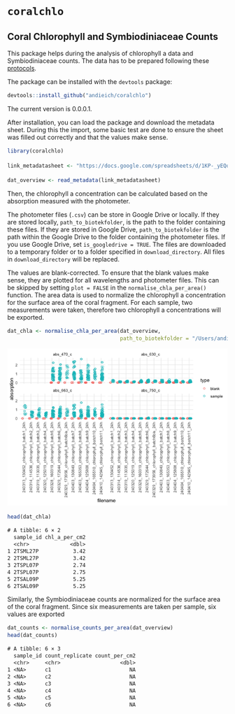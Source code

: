 # `coralchlo`


## Coral Chlorophyll and Symbiodiniaceae Counts

This package helps during the analysis of chlorophyll a data and
Symbiodiniaceae counts. The data has to be prepared following these
[protocols](https://andieich.github.io/coral_chlorophyll_symcounts/).

The package can be installed with the `devtools` package:

``` r
devtools::install_github("andieich/coralchlo")
```

The current version is 0.0.0.1.

After installation, you can load the package and download the metadata
sheet. During this the import, some basic test are done to ensure the
sheet was filled out correctly and that the values make sense.

``` r
library(coralchlo)

link_metadatasheet <- "https://docs.google.com/spreadsheets/d/1KP-_yEQoHC9zHPlVpf3ob9BRJ60qNiGJsdZsO-l3ljw/edit?gid=0#gid=0"

dat_overview <- read_metadata(link_metadatasheet)
```

Then, the chlorophyll a concentration can be calculated based on the
absorption measured with the photometer.

The photometer files (`.csv`) can be store in Google Drive or locally.
If they are stored locally, `path_to_biotekfolder`, is the path to the
folder containing these files. If they are stored in Google Drive,
`path_to_biotekfolder` is the path within the Google Drive to the folder
containing the photometer files. If you use Google Drive, set
`is_googledrive = TRUE`. The files are downloaded to a temporary folder
or to a folder specified in `download_directory`. All files in
`download_directory` will be replaced.

The values are blank-corrected. To ensure that the blank values make
sense, they are plotted for all wavelengths and photometer files. This
can be skipped by setting `plot = FALSE` in the
`normalise_chla_per_area()` function. The area data is used to normalize
the chlorophyll a concentration for the surface area of the coral
fragment. For each sample, two measurements were taken, therefore two
chlorophyll a concentrations will be exported.

``` r
dat_chla <- normalise_chla_per_area(dat_overview,
                                    path_to_biotekfolder = "/Users/andi/Desktop/test_files")
```

![](README_files/figure-commonmark/unnamed-chunk-3-1.png)

``` r
head(dat_chla)
```

    # A tibble: 6 × 2
      sample_id chl_a_per_cm2
      <chr>             <dbl>
    1 2TSML27P           3.42
    2 2TSML27P           3.42
    3 2TSPL07P           2.74
    4 2TSPL07P           2.75
    5 2TSAL09P           5.25
    6 2TSAL09P           5.25

Similarly, the Symbiodiniaceae counts are normalized for the surface
area of the coral fragment. Since six measurements are taken per sample,
six values are exported

``` r
dat_counts <- normalise_counts_per_area(dat_overview)
head(dat_counts)
```

    # A tibble: 6 × 3
      sample_id count_replicate count_per_cm2
      <chr>     <chr>                   <dbl>
    1 <NA>      c1                         NA
    2 <NA>      c2                         NA
    3 <NA>      c3                         NA
    4 <NA>      c4                         NA
    5 <NA>      c5                         NA
    6 <NA>      c6                         NA
